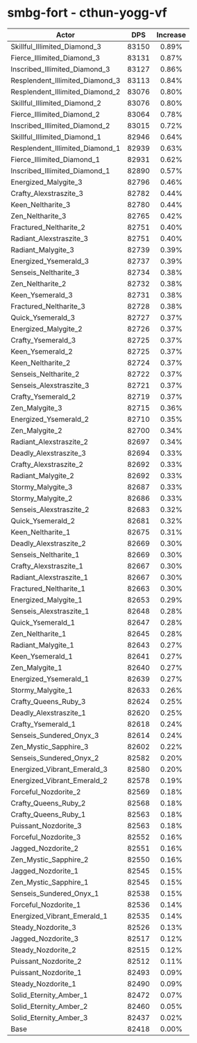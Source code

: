 # smbg-fort - cthun-yogg-vf
| Actor | DPS | Increase |
|---|:---:|:---:|
|Skillful_Illimited_Diamond_3|83150|0.89%|
|Fierce_Illimited_Diamond_3|83131|0.87%|
|Inscribed_Illimited_Diamond_3|83127|0.86%|
|Resplendent_Illimited_Diamond_3|83113|0.84%|
|Resplendent_Illimited_Diamond_2|83076|0.80%|
|Skillful_Illimited_Diamond_2|83076|0.80%|
|Fierce_Illimited_Diamond_2|83064|0.78%|
|Inscribed_Illimited_Diamond_2|83015|0.72%|
|Skillful_Illimited_Diamond_1|82946|0.64%|
|Resplendent_Illimited_Diamond_1|82939|0.63%|
|Fierce_Illimited_Diamond_1|82931|0.62%|
|Inscribed_Illimited_Diamond_1|82890|0.57%|
|Energized_Malygite_3|82796|0.46%|
|Crafty_Alexstraszite_3|82782|0.44%|
|Keen_Neltharite_3|82780|0.44%|
|Zen_Neltharite_3|82765|0.42%|
|Fractured_Neltharite_2|82751|0.40%|
|Radiant_Alexstraszite_3|82751|0.40%|
|Radiant_Malygite_3|82739|0.39%|
|Energized_Ysemerald_3|82737|0.39%|
|Senseis_Neltharite_3|82734|0.38%|
|Zen_Neltharite_2|82732|0.38%|
|Keen_Ysemerald_3|82731|0.38%|
|Fractured_Neltharite_3|82728|0.38%|
|Quick_Ysemerald_3|82727|0.37%|
|Energized_Malygite_2|82726|0.37%|
|Crafty_Ysemerald_3|82725|0.37%|
|Keen_Ysemerald_2|82725|0.37%|
|Keen_Neltharite_2|82724|0.37%|
|Senseis_Neltharite_2|82722|0.37%|
|Senseis_Alexstraszite_3|82721|0.37%|
|Crafty_Ysemerald_2|82719|0.37%|
|Zen_Malygite_3|82715|0.36%|
|Energized_Ysemerald_2|82710|0.35%|
|Zen_Malygite_2|82700|0.34%|
|Radiant_Alexstraszite_2|82697|0.34%|
|Deadly_Alexstraszite_3|82694|0.33%|
|Crafty_Alexstraszite_2|82692|0.33%|
|Radiant_Malygite_2|82692|0.33%|
|Stormy_Malygite_3|82687|0.33%|
|Stormy_Malygite_2|82686|0.33%|
|Senseis_Alexstraszite_2|82683|0.32%|
|Quick_Ysemerald_2|82681|0.32%|
|Keen_Neltharite_1|82675|0.31%|
|Deadly_Alexstraszite_2|82669|0.30%|
|Senseis_Neltharite_1|82669|0.30%|
|Crafty_Alexstraszite_1|82667|0.30%|
|Radiant_Alexstraszite_1|82667|0.30%|
|Fractured_Neltharite_1|82663|0.30%|
|Energized_Malygite_1|82653|0.29%|
|Senseis_Alexstraszite_1|82648|0.28%|
|Quick_Ysemerald_1|82647|0.28%|
|Zen_Neltharite_1|82645|0.28%|
|Radiant_Malygite_1|82643|0.27%|
|Keen_Ysemerald_1|82641|0.27%|
|Zen_Malygite_1|82640|0.27%|
|Energized_Ysemerald_1|82639|0.27%|
|Stormy_Malygite_1|82633|0.26%|
|Crafty_Queens_Ruby_3|82624|0.25%|
|Deadly_Alexstraszite_1|82620|0.25%|
|Crafty_Ysemerald_1|82618|0.24%|
|Senseis_Sundered_Onyx_3|82614|0.24%|
|Zen_Mystic_Sapphire_3|82602|0.22%|
|Senseis_Sundered_Onyx_2|82582|0.20%|
|Energized_Vibrant_Emerald_3|82580|0.20%|
|Energized_Vibrant_Emerald_2|82578|0.19%|
|Forceful_Nozdorite_2|82569|0.18%|
|Crafty_Queens_Ruby_2|82568|0.18%|
|Crafty_Queens_Ruby_1|82563|0.18%|
|Puissant_Nozdorite_3|82563|0.18%|
|Forceful_Nozdorite_3|82552|0.16%|
|Jagged_Nozdorite_2|82551|0.16%|
|Zen_Mystic_Sapphire_2|82550|0.16%|
|Jagged_Nozdorite_1|82545|0.15%|
|Zen_Mystic_Sapphire_1|82545|0.15%|
|Senseis_Sundered_Onyx_1|82538|0.15%|
|Forceful_Nozdorite_1|82536|0.14%|
|Energized_Vibrant_Emerald_1|82535|0.14%|
|Steady_Nozdorite_3|82526|0.13%|
|Jagged_Nozdorite_3|82517|0.12%|
|Steady_Nozdorite_2|82515|0.12%|
|Puissant_Nozdorite_2|82512|0.11%|
|Puissant_Nozdorite_1|82493|0.09%|
|Steady_Nozdorite_1|82490|0.09%|
|Solid_Eternity_Amber_1|82472|0.07%|
|Solid_Eternity_Amber_2|82460|0.05%|
|Solid_Eternity_Amber_3|82437|0.02%|
|Base|82418|0.00%|
